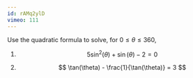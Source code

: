 ```yaml
---
id: rAMq2ylD
vimeo: 111
---
```


Use the quadratic formula to solve, for $0 \leq \theta \leq 360,$

 1. $$
    5\sin^2(\theta) + \sin(\theta) - 2 = 0
    $$

 1. $$
    \tan(\theta) - \frac{1}{\tan(\theta)} = 3
    $$